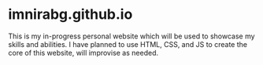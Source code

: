 # imnirabg.github.io
This is my in-progress personal website which will be used to showcase my skills and abilities. I have planned to use HTML, CSS, and JS to create the core of this website, will improvise as needed.
